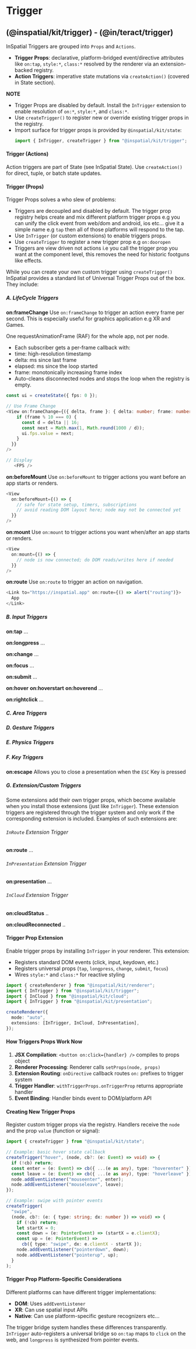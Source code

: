 # Trigger

## (@inspatial/kit/trigger) - (@in/teract/trigger)

InSpatial Triggers are grouped into `Props` and `Actions`.

- **Trigger Props**: declarative, platform-bridged event/directive attributes like `on:tap`, `style:*`, `class:*` resolved by the renderer via an extension-backed registry.
- **Action Triggers**: imperative state mutations via `createAction()` (covered in State section).

**NOTE**

- Trigger Props are disabled by default. Install the `InTrigger` extension to enable resolution of `on:*`, `style:*`, and `class:*`.
- Use `createTrigger()` to register new or override existing trigger props in the registry.
- Import surface for trigger props is provided by `@inspatial/kit/state`:
  ```ts
  import { InTrigger, createTrigger } from "@inspatial/kit/trigger";
  ```

#### Trigger (Actions)

Action triggers are part of State (see InSpatial State). Use `createAction()` for direct, tuple, or batch state updates.

#### Trigger (Props)

Trigger Props solves a who slew of problems:

- Triggers are decoupled and disabled by default. The trigger prop registry helps create and mix different platform trigger props e.g you can unify the click event from web/dom and android, ios etc... give it a simple name e.g `tap` then all of those platforms will respond to the tap.
- Use `InTrigger` (or custom extensions) to enable triggers props.
- Use `createTrigger` to register a new trigger prop e.g `on:dooropen`
- Triggers are view driven not actions i.e you call the trigger prop you want at the component level, this removes the need for historic footguns like effects.

While you can create your own custom trigger using `createTrigger()` InSpatial provides a standard list of Universal Trigger Props out of the box. They include:

##### A. LifeCycle Triggers

**on:frameChange**
Use `on:frameChange` to trigger an action every frame per second. This is especially useful for graphics application e.g XR and Games.

One requestAnimationFrame (RAF) for the whole app, not per node.

- Each subscriber gets a per-frame callback with:
- time: high-resolution timestamp
- delta: ms since last frame
- elapsed: ms since the loop started
- frame: monotonically increasing frame index
- Auto-cleans disconnected nodes and stops the loop when the registry is empty.

```ts
const ui = createState({ fps: 0 });

// Use Frame Change
<View on:frameChange={({ delta, frame }: { delta: number; frame: number }) => {
    if (frame % 10 === 0) {
      const d = delta || 16;
      const next = Math.max(1, Math.round(1000 / d));
      ui.fps.value = next;
    }
  }}
/>

// Display
   <FPS />
```

**on:beforeMount**
Use `on:beforeMount` to trigger actions you want before an app starts or renders.

```typescript
<View
  on:beforeMount={() => {
    // safe for state setup, timers, subscriptions
    // avoid reading DOM layout here; node may not be connected yet
  }}
/>
```

**on:mount**
Use `on:mount` to trigger actions you want when/after an app starts or renders.

```typescript
<View
  on:mount={() => {
    // node is now connected; do DOM reads/writes here if needed
  }}
/>
```

**on:route**
Use `on:route` to trigger an action on navigation.

```ts
<Link to="https://inspatial.app" on:route={() => alert("routing")}>
  App
</Link>
```

##### B. Input Triggers

**on:tap**
...

**on:longpress**
...

**on:change**
...

**on:focus**
...

**on:submit**
...

**on:hover**
**on:hoverstart**
**on:hoverend**
...

**on:rightclick**
...

##### C. Area Triggers

##### D. Gesture Triggers

##### E. Physics Triggers

##### F. Key Triggers

**on:escape**
Allows you to close a presentation when the `ESC` Key is pressed

##### G. Extension/Custom Triggers

Some extensions add their own trigger props, which become available when you install those extensions (just like `InTrigger`). These extension triggers are registered through the trigger system and only work if the corresponding extension is included. Examples of such extensions are:

###### `InRoute` Extension Trigger

**on:route**
...

###### `InPresentation` Extension Trigger

**on:presentation**
...

###### `InCloud` Extension Trigger

**on:cloudStatus**
..

**on:cloudReconnected**
..

#### Trigger Prop Extension

Enable trigger props by installing `InTrigger` in your renderer. This extension:

- Registers standard DOM events (click, input, keydown, etc.)
- Registers universal props (`tap`, `longpress`, `change`, `submit`, `focus`)
- Wires `style:*` and `class:*` for reactive styling

```typescript
import { createRenderer } from "@inspatial/kit/renderer";
import { InTrigger } from "@inspatial/kit/trigger";
import { InCloud } from "@inspatial/kit/cloud";
import { InTrigger } from "@inspatial/kit/presentation";

createRenderer({
  mode: "auto",
  extensions: [InTrigger, InCloud, InPresentation],
});
```

#### How Triggers Props Work Now

1. **JSX Compilation**: `<button on:click={handler} />` compiles to props object
2. **Renderer Processing**: Renderer calls `setProps(node, props)`
3. **Extension Routing**: `onDirective` callback routes `on:` prefixes to trigger system
4. **Trigger Handler**: `withTriggerProps.onTriggerProp` returns appropriate handler
5. **Event Binding**: Handler binds event to DOM/platform API

#### Creating New Trigger Props

Register custom trigger props via the registry. Handlers receive the `node` and the prop `value` (function or signal):

```typescript
import { createTrigger } from "@inspatial/kit/state";

// Example: basic hover state callback
createTrigger("hover", (node, cb?: (e: Event) => void) => {
  if (!cb) return;
  const enter = (e: Event) => cb({ ...(e as any), type: "hoverenter" });
  const leave = (e: Event) => cb({ ...(e as any), type: "hoverleave" });
  node.addEventListener("mouseenter", enter);
  node.addEventListener("mouseleave", leave);
});

// Example: swipe with pointer events
createTrigger(
  "swipe",
  (node, cb?: (e: { type: string; dx: number }) => void) => {
    if (!cb) return;
    let startX = 0;
    const down = (e: PointerEvent) => (startX = e.clientX);
    const up = (e: PointerEvent) =>
      cb({ type: "swipe", dx: e.clientX - startX });
    node.addEventListener("pointerdown", down);
    node.addEventListener("pointerup", up);
  }
);
```

#### Trigger Prop Platform-Specific Considerations

Different platforms can have different trigger implementations:

- **DOM**: Uses `addEventListener`
- **XR**: Can use spatial input APIs
- **Native**: Can use platform-specific gesture recognizers
  etc...

The trigger bridge system handles these differences transparently. `InTrigger` auto-registers a universal bridge so `on:tap` maps to `click` on the web, and `longpress` is synthesized from pointer events.

